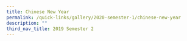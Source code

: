 ```yaml
---
title: Chinese New Year
permalink: /quick-links/gallery/2020-semester-1/chinese-new-year
description: ""
third_nav_title: 2019 Semester 2
---
```

